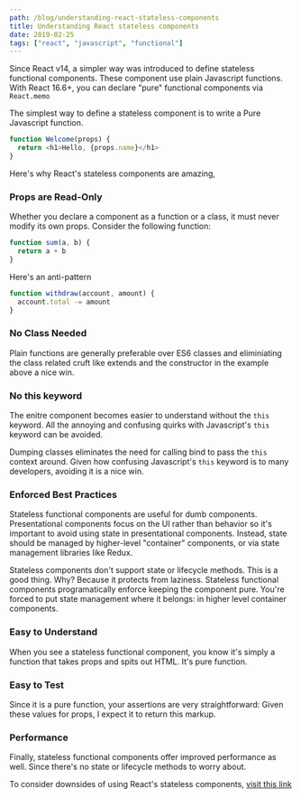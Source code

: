 ```yaml
---
path: /blog/understanding-react-stateless-components
title: Understanding React stateless components
date: 2019-02-25
tags: ["react", "javascript", "functional"]
---
```


Since React v14, a simpler way was introduced to define stateless functional components. These component use plain Javascript functions. With React 16.6+, you can declare "pure" functional components via `React.memo`

The simplest way to define a stateless component is to write a Pure Javascript function.

```js
function Welcome(props) {
  return <h1>Hello, {props.name}</h1>
}
```

Here's why React's stateless components are amazing,

### Props are Read-Only

Whether you declare a component as a function or a class, it must never modify its own props. Consider the following function:

```js
function sum(a, b) {
  return a + b
}
```

Here's an anti-pattern

```js
function withdraw(account, amount) {
  account.total -= amount
}
```

### No Class Needed

Plain functions are generally preferable over ES6 classes and eliminiating the class related cruft like extends and the constructor in the example above a nice win.

### No this keyword

The enitre component becomes easier to understand without the `this` keyword. All the annoying and confusing quirks with Javascript's `this` keyword can be avoided.

Dumping classes eliminates the need for calling bind to pass the `this` context around. Given how confusing Javascript's `this` keyword is to many developers, avoiding it is a nice win.

### Enforced Best Practices

Stateless functional components are useful for dumb components. Presentational components focus on the UI rather than behavior so it's important to avoid using state in presentational components. Instead, state should be managed by higher-level "container" components, or via state management libraries like Redux.

Stateless components don't support state or lifecycle methods. This is a good thing. Why? Because it protects from laziness. Stateless functional components programatically enforce keeping the component pure. You're forced to put state management where it belongs: in higher level container components.

### Easy to Understand

When you see a stateless functional component, you know it's simply a function that takes props and spits out HTML. It's pure function.

### Easy to Test

Since it is a pure function, your assertions are very straightforward: Given these values for props, I expect it to return this markup.

### Performance

Finally, stateless functional components offer improved performance as well. Since there's no state or lifecycle methods to worry about.

To consider downsides of using React's stateless components, [visit this link](https://medium.freecodecamp.org/7-reasons-to-outlaw-reacts-functional-components-ff5b5ae09b7c)
